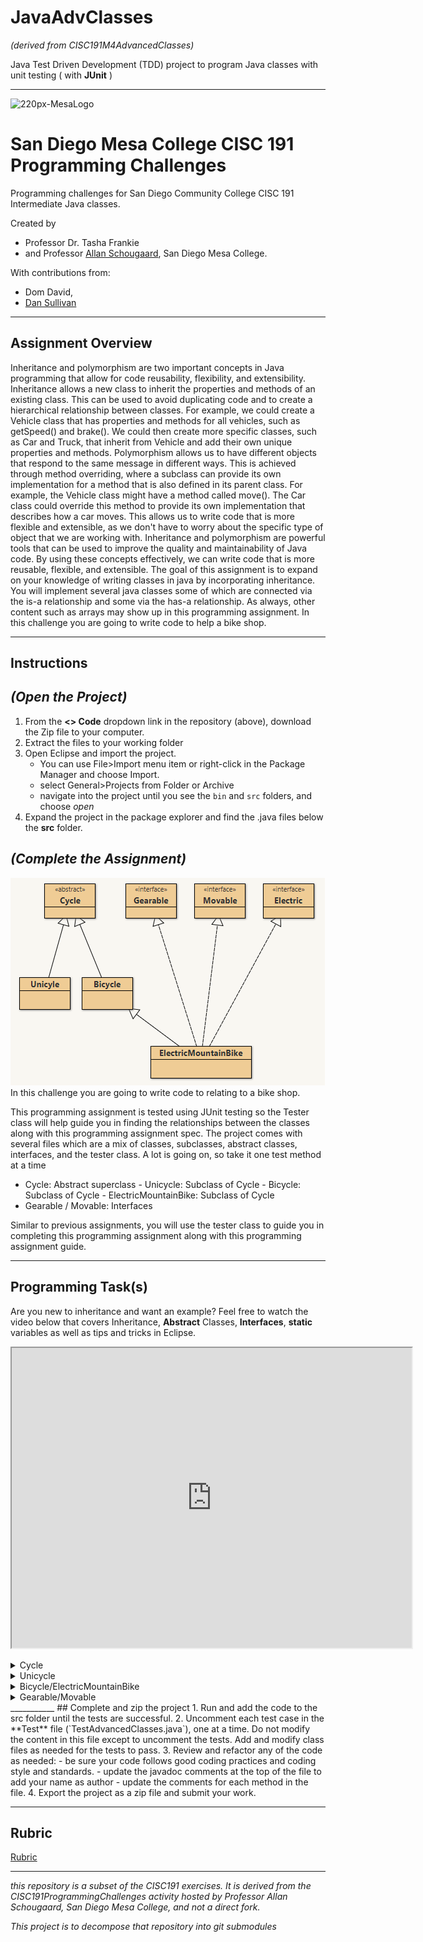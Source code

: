 # JavaAdvClasses
 _(derived from CISC191M4AdvancedClasses)_


Java Test Driven Development (TDD) project to program Java classes with unit testing ( with **JUnit** )

________

![220px-MesaLogo](https://github.com/schougaard/SanDiegoMesaCISC191ProgrammingChallenges/assets/716243/334f6724-6afa-4198-9eff-7c49c472cd35)

# San Diego Mesa College CISC 191 Programming Challenges
Programming challenges for San Diego Community College CISC 191 Intermediate Java classes.

Created by
- Professor Dr. Tasha Frankie
- and Professor [Allan Schougaard](https://github.com/schougaard), San Diego Mesa College.

With contributions from: 
- Dom David,
- [Dan Sullivan](https://github.com/uid100)

________

## Assignment Overview
Inheritance and polymorphism are two important concepts in Java programming that allow for code reusability, flexibility, and extensibility.
Inheritance allows a new class to inherit the properties and methods of an existing class. This can be used to avoid duplicating code and to create a hierarchical relationship between classes. For example, we could create a Vehicle class that has properties and methods for all vehicles, such as getSpeed() and brake(). We could then create more specific classes, such as Car and Truck, that inherit from Vehicle and add their own unique properties and methods.
Polymorphism allows us to have different objects that respond to the same message in different ways. This is achieved through method overriding, where a subclass can provide its own implementation for a method that is also defined in its parent class. For example, the Vehicle class might have a method called move(). The Car class could override this method to provide its own implementation that describes how a car moves. This allows us to write code that is more flexible and extensible, as we don't have to worry about the specific type of object that we are working with.
Inheritance and polymorphism are powerful tools that can be used to improve the quality and maintainability of Java code. By using these concepts effectively, we can write code that is more reusable, flexible, and extensible.
The goal of this assignment is to expand on your knowledge of writing classes in java by incorporating inheritance. You will implement several java classes some of which are connected via the is-a relationship and some via the has-a relationship. As always, other content such as arrays may show up in this programming assignment. In this challenge you are going to write code to help a bike shop.

________

## Instructions

## _(Open the Project)_
1. From the **<> Code** dropdown link in the repository (above), download the Zip file to your computer.
2. Extract the files to your working folder
3. Open Eclipse and import the project. 
   - You can use File>Import menu item or right-click in the Package Manager and choose Import.
   - select General>Projects from Folder or Archive
   - navigate into the project until you see the `bin` and `src` folders, and choose *open*
4. Expand the project in the package explorer and find the .java files below the **src** folder.

## _(Complete the Assignment)_
![class diagram](JavaAdvClasses_diagram.png)
In this challenge you are going to write code to relating to a bike shop. 

This programming assignment is tested using JUnit testing so the Tester class will help guide you in finding the relationships between the classes along with this programming assignment spec. 
The project comes with several files which are a mix of classes, subclasses, abstract classes, interfaces, and the tester class. A lot is going on, so take it one test method at a time

- Cycle: Abstract superclass
      - Unicycle: Subclass of Cycle
      - Bicycle:  Subclass of Cycle
      - ElectricMountainBike: Subclass of Cycle
- Gearable / Movable: Interfaces
  
Similar to previous assignments, you will use the tester class to guide you in completing this programming assignment along with this programming assignment guide.

___________

<div>
         <h2>Programming Task(s)</h2>
        <p>Are you new to inheritance and want an example? Feel free to watch the video below that covers Inheritance, <strong>Abstract</strong> Classes, <strong>Interfaces</strong>, <strong>static</strong> variables as well as tips and tricks in Eclipse.</p>
        <p><iframe title="embedded content" src="https://drive.google.com/file/d/1j0A4bNC6Dxwc7hoZdG3IVA5YBJ3Sn99A/preview" width="640" height="480" allow="autoplay"></iframe></p>
        <details>
            <summary>Cycle</summary>
            <p><span>A </span><span>Cycle</span><span> is an abstract super-class that represents a </span><span>Cycle</span><span> object containing a frame number attribute with numerous instance methods.</span></p>
            <p><span>Abstract classes are not meant to be directly usable in programming. A user is meant to implement a class that extends the abstract class. In this programming assignment, your job is to implement a couple of sub-classes that will extend this class.</span></p>
            <span>When a class extends an abstract class, it must implement all abstract methods. Look at the code now and notice several methods with no bodies. These are declared abstract as the subclass is the one that must implement their logic. The super-class, however, dictates the method header and the fact that they must be implemented in the subclass. This will make more sense once you start writing the sub-classes</span><strong>.<br /><br /></strong>1) Scan the Cycle class and complete the class as you would any Java class. <br />a) Complete the constructor<br />b) Complete any getters/setters (scroll down the class)<br />c) You will have to revisit what you did in the previous Programming Assignment to solve the serial number aspect of a Boat! The Cycle class needs to keep track of all the frameNumbers that have been "handed-out" similar to how the Boat class kept track of all the serial numbers that have been used. <br />d) The constructor for the Cycle class should assign the unique frameNumber (similar to the serial number of a Cycle object) as well as incrementing whatever variable you have to keep track of the next frame number to be handed out.<br />What a baby computer calls its father
        </details>
        <details>
            <summary>Unicycle</summary>
            <ol>
                <li><span>A </span><span>Unicycle is-a Cycle</span><span>!</span><span><br /></span><span> Add the required code to define this relationship between </span><span>Cycle</span><span> and </span><span>Unicycle</span><span>!</span><span><br /></span><span>This should be the class header line! Change it by adding </span><strong><i>extends Cycle</i></strong><span> in the class header.</span></li>
                <li><span>Once you have </span><span>Unicycle</span><span> extending </span><span>Cycle</span><span>, you need a constructor that takes in a </span><span>String</span><span>.</span>public Unicycle(String newMake) {<br />super(newMake); //the call to super invokes the matching constructor in the superclass.<br />}</li>
                <li><span>When a non-abstract class (Unicycle) extends an abstract class (Cycle) then it must implement ALL abstract methods from the parent class. Eclipse can actually do it for you automatically by accepting the auto-suggested correction!</span><span><br /></span><span> Hover over the </span><span>Unicycle</span><span> error it should explain the compile error </span><i><span>The type </span></i><i><span>Unicycle</span></i><i><span> must implement the inherited abstract method</span></i><i><span> getColor()</span></i><i><span><br /></span></i><i> </i><i><span>Select the first suggested fix: add unimplemented methods<br />You may also implement these manually!<br /></span></i></li>
                <li aria-level="1"><span>Once you use the auto-suggest fix, you will find that it gives you the basic stubs for the required methods. Go back and clean them up now by adding the </span><span>public</span><span> keyword modifier as well as finishing their logic. They should have nonsensical bodies that just make the compiler happy. This is similar to what you have seen in previous programming assignments such as the dummy return lines from programming assignment 1.</span></li>
                <li aria-level="1"><span>Fix </span><span>getNumberOfWheels</span><span> so that it returns 1 since unicycles have one wheel.</span></li>
                <li><span>Add an attribute to keep track of the color of a </span><span>Unicycle</span><span> object. At the top of the </span><span>Unicycle</span><span> class, it should look like this:</span> private Color color; //a Unicycle has-a color</li>
                <li aria-level="1"><span>Complete the </span><span>getColor</span><span> method so that it's </span><span>public</span><span> and returns the </span><span>color</span><span> attribute.</span></li>
                <li aria-level="1"><span>Complete the </span><span>setter</span><span> for the </span><span>color</span><span> attribute.</span></li>
            </ol>
        </details>
        <details>
            <summary>Bicycle/ElectricMountainBike</summary>
            <ul>
                <li><span>Alter these two classes so that they extend the correct class. See the diagram in the Assignment Overview as a reminder. <br />After adding the relationship(s), you should be able to say that a Bicycle is-a Cycle and an ElectricMountainBike is-a Bicycle out loud. This portion demonstrates multi-level inheritance (NOT to be confused with multiple inheritance - not supported in Java). <br /></span></li>
                <li><span>Focus on <span style="font-family: 'Courier New';">Bicycle</span><br /></span><span>a) Add the required methods which are all the abstract methods from the Cycle class. This is similar to what was required of you in Unicycle.<br />b) Add any required attributes/fields in this class if it needs to keep track of something specific to a Bicycle</span></li>
                <li>&lt;&gt;<span style="font-family: 'Courier New';">ElectricMountainBike</span><br />If you have done everything correctly, the ElectricMountainBike class should be set up to inherit from the Bicycle class which means there's not much code in here other than the Constructor. Further changes may be required for the next testers.<br />Why is there such little code here? You are making use of inheritance to inherit public methods from super-classes. All public or protected methods and instance variables are directly inherited by sub-classes.</li>
            </ul>
        </details>
        <details>
            <summary>Gearable/Movable</summary>
            <ol>
                <li>Look at the Gearable.java and Movable.java files. What do you notice? Read up on interfaces from the book or as a quick reference <a href="https://www.w3schools.com/java/java_interface.asp" target="_blank" rel="noopener">at W3 Schools</a>.</li>
                <li>Revisit the diagram from the Assignment Overview. You will notice that <span style="font-family: 'Courier New';">ElectricMountainBike</span> is <span style="font-family: 'Courier New';">Gearable, Movable</span>, and <span style="font-family: 'Courier New';">Electric</span>. <br />a) In Java, classes can <i>implement </i>interfaces. Alter the class header of <span style="font-family: 'Courier New';">ElectricMountainBike</span> so that it implements the interfaces. A Java class can implement more than one interface by listing them comma-separated in the class header.<br />Ex: <span style="font-family: 'Courier New';">public class Tesla extends Car implements Drivable, Electric { ...</span></li>
                <li>Add the methods from the Interfaces into the <span style="font-family: 'Courier New';">ElectricMountainBike</span> class similar to how you added the abstract classes from the <span style="font-family: 'Courier New';">Cycle</span> class for the subclasses.</li>
            </ol>
            <p>It was mentioned earlier that multiple inheritance is not possible in Java. However, the mechanism is pretty much achieved through the use of interfaces. Read up <a class="inline_disabled" title="Link" href="https://www.geeksforgeeks.org/why-java-doesnt-support-multiple-inheritance/" target="_blank" rel="noopener">on Geeks for Geeks</a>on why multiple inheritance isn't implemented in Java and must be solved via interfaces.</p>
        </details>
</div>
___________
## Complete and zip the project
1. Run and add the code to the src folder until the tests are successful.
2. Uncomment each test case in the **Test** file (`TestAdvancedClasses.java`), one at a time. 
Do not modify the content in this file except to uncomment the tests. Add and modify class files
as needed for the tests to pass.
3. Review and refactor any of the code as needed:
    - be sure your code follows good coding practices and coding style and standards.
    - update the javadoc comments at the top of the file to add your name as author
    - update the comments for each method in the file.
4. Export the project as a zip file and submit your work.

___________

## Rubric

[Rubric](Rubric.md)


___________

_this repository is a subset of the CISC191 exercises. It is derived from the CISC191ProgrammingChallenges 
activity hosted by Professor Allan Schougaard, San Diego Mesa College, and not a direct fork._

_This project is to decompose that repository into git submodules_
